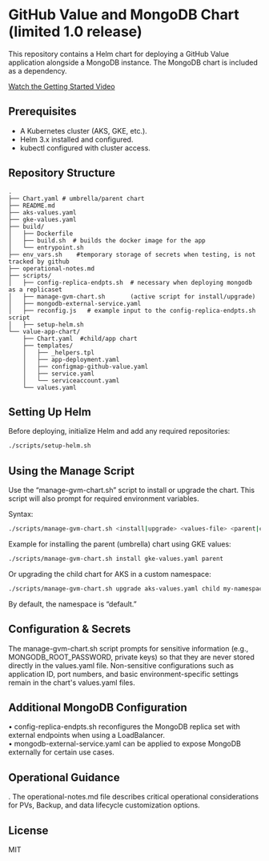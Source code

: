 # GitHub Value and MongoDB Chart (limited 1.0 release)

This repository contains a Helm chart for deploying a GitHub Value application alongside a MongoDB instance. The MongoDB chart is included as a dependency.

[Watch the Getting Started Video](./Getting%20Started%20video.mp4)

## Prerequisites
- A Kubernetes cluster (AKS, GKE, etc.).
- Helm 3.x installed and configured.
- kubectl configured with cluster access.

## Repository Structure
```
.
├── Chart.yaml # umbrella/parent chart
├── README.md
├── aks-values.yaml
├── gke-values.yaml
├── build/
│   ├── Dockerfile
│   ├── build.sh  # builds the docker image for the app 
│   └── entrypoint.sh
├── env_vars.sh    #temporary storage of secrets when testing, is not tracked by github
├── operational-notes.md
├── scripts/
│   ├── config-replica-endpts.sh  # necessary when deploying mongodb as a replicaset
│   ├── manage-gvm-chart.sh       (active script for install/upgrade)
│   ├── mongodb-external-service.yaml
│   ├── reconfig.js   # example input to the config-replica-endpts.sh script
│   ├── setup-helm.sh
└── value-app-chart/
    ├── Chart.yaml  #child/app chart
    ├── templates/
    │   ├── _helpers.tpl
    │   ├── app-deployment.yaml
    │   ├── configmap-github-value.yaml
    │   ├── service.yaml
    │   └── serviceaccount.yaml
    └── values.yaml
```

## Setting Up Helm
Before deploying, initialize Helm and add any required repositories:
```bash
./scripts/setup-helm.sh
```

## Using the Manage Script
Use the “manage-gvm-chart.sh” script to install or upgrade the chart. This script will also prompt for required environment variables.

Syntax:
```bash
./scripts/manage-gvm-chart.sh <install|upgrade> <values-file> <parent|child> [namespace]
```
Example for installing the parent (umbrella) chart using GKE values:
```bash
./scripts/manage-gvm-chart.sh install gke-values.yaml parent
```
Or upgrading the child chart for AKS in a custom namespace:
```bash
./scripts/manage-gvm-chart.sh upgrade aks-values.yaml child my-namespace
```
By default, the namespace is “default.”

## Configuration & Secrets
The manage-gvm-chart.sh script prompts for sensitive information (e.g., MONGODB_ROOT_PASSWORD, private keys) so that they are never stored directly in the values.yaml file. Non-sensitive configurations such as application ID, port numbers, and basic environment-specific settings remain in the chart's values.yaml files.

## Additional MongoDB Configuration
• config-replica-endpts.sh reconfigures the MongoDB replica set with external endpoints when using a LoadBalancer.  
• mongodb-external-service.yaml can be applied to expose MongoDB externally for certain use cases.

## Operational Guidance
. The operational-notes.md file describes critical operational considerations for PVs, Backup, and data lifecycle customization options.

## License
MIT
